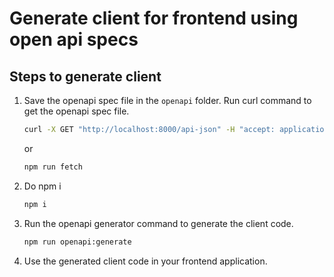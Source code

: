 # Generate client for frontend using open api specs

## Steps to generate client
1. Save the openapi spec file in the `openapi` folder. Run curl command to get the openapi spec file.
   ```bash
   curl -X GET "http://localhost:8000/api-json" -H "accept: application/json" -o openapi.json
   ```
   or 
   ```bash
   npm run fetch
    ``` 

2. Do npm i
   ```bash
   npm i
   ```
   
3. Run the openapi generator command to generate the client code.
   ```bash
   npm run openapi:generate
    ```
4. Use the generated client code in your frontend application.